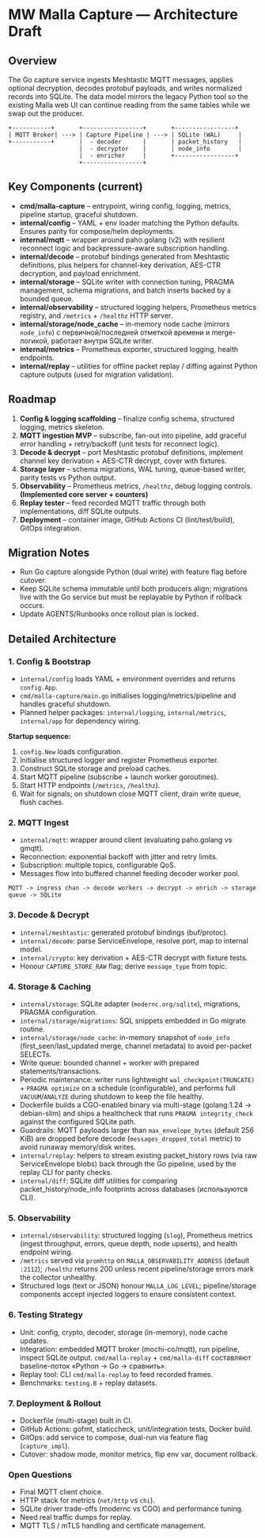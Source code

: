 # MW Malla Capture — Architecture Draft

## Overview
The Go capture service ingests Meshtastic MQTT messages, applies optional decryption, decodes protobuf payloads, and writes normalized records into SQLite. The data model mirrors the legacy Python tool so the existing Malla web UI can continue reading from the same tables while we swap out the producer.

```
+-----------+       +-----------------+       +-----------------+
| MQTT Broker| ---> | Capture Pipeline | ---> | SQLite (WAL)     |
+-----------+       |  - decoder      |       | packet_history   |
                    |  - decryptor    |       | node_info        |
                    |  - enricher     |       +-----------------+
                    +-----------------+
```

## Key Components (current)
- **cmd/malla-capture** – entrypoint, wiring config, logging, metrics, pipeline startup, graceful shutdown.
- **internal/config** – YAML + env loader matching the Python defaults. Ensures parity for compose/helm deployments.
- **internal/mqtt** – wrapper around paho.golang (v2) with resilient reconnect logic and backpressure-aware subscription handling.
- **internal/decode** – protobuf bindings generated from Meshtastic definitions, plus helpers for channel-key derivation, AES-CTR decryption, and payload enrichment.
- **internal/storage** – SQLite writer with connection tuning, PRAGMA management, schema migrations, and batch inserts backed by a bounded queue.
- **internal/observability** – structured logging helpers, Prometheus metrics registry, and `/metrics` + `/healthz` HTTP server.
- **internal/storage/node_cache** – in-memory node cache (mirrors `node_info`) с первичной/последней отметкой времени и merge-логикой, работает внутри SQLite writer.
- **internal/metrics** – Prometheus exporter, structured logging, health endpoints.
- **internal/replay** – utilities for offline packet replay / diffing against Python capture outputs (used for migration validation).

## Roadmap
1. **Config & logging scaffolding** – finalize config schema, structured logging, metrics skeleton.
2. **MQTT ingestion MVP** – subscribe, fan-out into pipeline, add graceful error handling + retry/backoff (unit tests for reconnect logic).
3. **Decode & decrypt** – port Meshtastic protobuf definitions, implement channel key derivation + AES-CTR decrypt, cover with fixtures.
4. **Storage layer** – schema migrations, WAL tuning, queue-based writer, parity tests vs Python output.
5. **Observability** – Prometheus metrics, `/healthz`, debug logging controls. **(Implemented core server + counters)**
6. **Replay tester** – feed recorded MQTT traffic through both implementations, diff SQLite outputs.
7. **Deployment** – container image, GitHub Actions CI (lint/test/build), GitOps integration.

## Migration Notes
- Run Go capture alongside Python (dual write) with feature flag before cutover.
- Keep SQLite schema immutable until both producers align; migrations live with the Go service but must be replayable by Python if rollback occurs.
- Update AGENTS/Runbooks once rollout plan is locked.

## Detailed Architecture

### 1. Config & Bootstrap
- `internal/config` loads YAML + environment overrides and returns `config.App`.
- `cmd/malla-capture/main.go` initialises logging/metrics/pipeline and handles graceful shutdown.
- Planned helper packages: `internal/logging`, `internal/metrics`, `internal/app` for dependency wiring.

**Startup sequence:**
1. `config.New` loads configuration.
2. Initialise structured logger and register Prometheus exporter.
3. Construct SQLite storage and preload caches.
4. Start MQTT pipeline (subscribe + launch worker goroutines).
5. Start HTTP endpoints (`/metrics`, `/healthz`).
6. Wait for signals; on shutdown close MQTT client, drain write queue, flush caches.

### 2. MQTT Ingest
- `internal/mqtt`: wrapper around client (evaluating paho.golang vs gmqtt).
- Reconnection: exponential backoff with jitter and retry limits.
- Subscription: multiple topics, configurable QoS.
- Messages flow into buffered channel feeding decoder worker pool.

```
MQTT -> ingress chan -> decode workers -> decrypt -> enrich -> storage queue -> SQLite
```

### 3. Decode & Decrypt
- `internal/meshtastic`: generated protobuf bindings (buf/protoc).
- `internal/decode`: parse ServiceEnvelope, resolve port, map to internal model.
- `internal/crypto`: key derivation + AES-CTR decrypt with fixture tests.
- Honour `CAPTURE_STORE_RAW` flag; derive `message_type` from topic.

### 4. Storage & Caching
- `internal/storage`: SQLite adapter (`modernc.org/sqlite`), migrations, PRAGMA configuration.
- `internal/storage/migrations`: SQL snippets embedded in Go migrate routine.
- `internal/storage/node_cache`: in-memory snapshot of `node_info` (first_seen/last_updated merge, channel metadata) to avoid per-packet SELECTs.
- Write queue: bounded channel + worker with prepared statements/transactions.
- Periodic maintenance: writer runs lightweight `wal_checkpoint(TRUNCATE)` + `PRAGMA optimize` on a schedule (configurable), and performs full `VACUUM`/`ANALYZE` during shutdown to keep the file healthy.
- Dockerfile builds a CGO-enabled binary via multi-stage (golang:1.24 → debian-slim) and ships a healthcheck that runs `PRAGMA integrity_check` against the configured SQLite path.
- Guardrails: MQTT payloads larger than `max_envelope_bytes` (default 256 KiB) are dropped before decode (`messages_dropped_total` metric) to avoid runaway memory/disk writes.
- `internal/replay`: helpers to stream existing packet_history rows (via raw ServiceEnvelope blobs) back through the Go pipeline, used by the replay CLI for parity checks.
- `internal/diff`: SQLite diff utilities for comparing packet_history/node_info footprints across databases (используются CLI).

### 5. Observability
- `internal/observability`: structured logging (`slog`), Prometheus metrics (ingest throughput, errors, queue depth, node upserts), and health endpoint wiring.
- `/metrics` served via `promhttp` on `MALLA_OBSERVABILITY_ADDRESS` (default `:2112`); `/healthz` returns 200 unless recent pipeline/storage errors mark the collector unhealthy.
- Structured logs (text or JSON) honour `MALLA_LOG_LEVEL`; pipeline/storage components accept injected loggers to ensure consistent context.

### 6. Testing Strategy
- Unit: config, crypto, decoder, storage (in-memory), node cache updates.
- Integration: embedded MQTT broker (mochi-co/mqtt), run pipeline, inspect SQLite output. `cmd/malla-replay` + `cmd/malla-diff` составляют baseline-поток «Python → Go → сравнить».
- Replay tool: CLI `cmd/malla-replay` to feed recorded frames.
- Benchmarks: `testing.B` + replay datasets.

### 7. Deployment & Rollout
- Dockerfile (multi-stage) built in CI.
- GitHub Actions: gofmt, staticcheck, unit/integration tests, Docker build.
- GitOps: add service to compose, dual-run via feature flag (`capture_impl`).
- Cutover: shadow mode, monitor metrics, flip env var, document rollback.

### Open Questions
- Final MQTT client choice.
- HTTP stack for metrics (`net/http` vs `chi`).
- SQLite driver trade-offs (modernc vs CGO) and performance tuning.
- Need real traffic dumps for replay.
- MQTT TLS / mTLS handling and certificate management.
